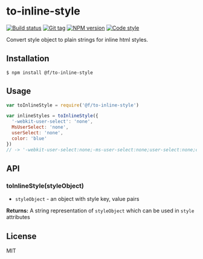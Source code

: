 
# to-inline-style

[![Build status][travis-image]][travis-url]
[![Git tag][git-image]][git-url]
[![NPM version][npm-image]][npm-url]
[![Code style][standard-image]][standard-url]

Convert style object to plain strings for inline html styles.

## Installation

    $ npm install @f/to-inline-style

## Usage

```js
var toInlineStyle = require('@f/to-inline-style')

var inlineStyles = toInlineStyle({
  '-webkit-user-select': 'none',
  MsUserSelect: 'none',
  userSelect: 'none',
  color: 'blue'
})
// -> '-webkit-user-select:none;-ms-user-select:none;user-select:none;color:blue'
```

## API

### toInlineStyle(styleObject)

- `styleObject` - an object with style key, value pairs

**Returns:** A string representation of `styleObject` which can be used in `style` attributes

## License

MIT

[travis-image]: https://img.shields.io/travis/micro-js/to-inline-style.svg?style=flat-square
[travis-url]: https://travis-ci.org/micro-js/to-inline-style
[git-image]: https://img.shields.io/github/tag/micro-js/to-inline-style.svg
[git-url]: https://github.com/micro-js/to-inline-style
[standard-image]: https://img.shields.io/badge/code%20style-standard-brightgreen.svg?style=flat-square
[standard-url]: https://github.com/feross/standard
[npm-image]: https://img.shields.io/npm/v/@f/to-inline-style.svg?style=flat-square
[npm-url]: https://npmjs.org/package/@f/to-inline-style
